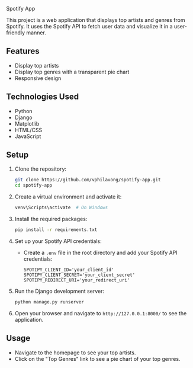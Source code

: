  Spotify App

This project is a web application that displays top artists and genres from Spotify. It uses the Spotify API to fetch user data and visualize it in a user-friendly manner.

## Features

- Display top artists
- Display top genres with a transparent pie chart
- Responsive design

## Technologies Used

- Python
- Django
- Matplotlib
- HTML/CSS
- JavaScript

## Setup

1. Clone the repository:
    ```sh
    git clone https://github.com/vphilavong/spotify-app.git
    cd spotify-app
    ```

2. Create a virtual environment and activate it:
    ```sh
    venv\Scripts\activate  # On Windows
    ```

3. Install the required packages:
    ```sh
    pip install -r requirements.txt
    ```

4. Set up your Spotify API credentials:
    - Create a `.env` file in the root directory and add your Spotify API credentials:
      ```env
      SPOTIPY_CLIENT_ID='your_client_id'
      SPOTIPY_CLIENT_SECRET='your_client_secret'
      SPOTIPY_REDIRECT_URI='your_redirect_uri'
      ```

5. Run the Django development server:
    ```sh
    python manage.py runserver
    ```

6. Open your browser and navigate to `http://127.0.0.1:8000/` to see the application.

## Usage

- Navigate to the homepage to see your top artists.
- Click on the "Top Genres" link to see a pie chart of your top genres.